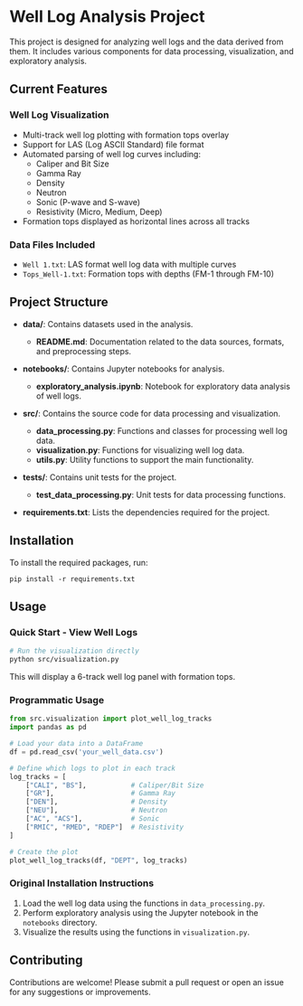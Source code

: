 # Well Log Analysis Project

This project is designed for analyzing well logs and the data derived from them. It includes various components for data processing, visualization, and exploratory analysis.

## Current Features

### Well Log Visualization
- Multi-track well log plotting with formation tops overlay
- Support for LAS (Log ASCII Standard) file format
- Automated parsing of well log curves including:
  - Caliper and Bit Size
  - Gamma Ray
  - Density  
  - Neutron
  - Sonic (P-wave and S-wave)
  - Resistivity (Micro, Medium, Deep)
- Formation tops displayed as horizontal lines across all tracks

### Data Files Included
- `Well 1.txt`: LAS format well log data with multiple curves
- `Tops_Well-1.txt`: Formation tops with depths (FM-1 through FM-10)

## Project Structure

- **data/**: Contains datasets used in the analysis.
  - **README.md**: Documentation related to the data sources, formats, and preprocessing steps.
  
- **notebooks/**: Contains Jupyter notebooks for analysis.
  - **exploratory_analysis.ipynb**: Notebook for exploratory data analysis of well logs.

- **src/**: Contains the source code for data processing and visualization.
  - **data_processing.py**: Functions and classes for processing well log data.
  - **visualization.py**: Functions for visualizing well log data.
  - **utils.py**: Utility functions to support the main functionality.

- **tests/**: Contains unit tests for the project.
  - **test_data_processing.py**: Unit tests for data processing functions.

- **requirements.txt**: Lists the dependencies required for the project.

## Installation

To install the required packages, run:

```
pip install -r requirements.txt
```

## Usage

### Quick Start - View Well Logs
```bash
# Run the visualization directly
python src/visualization.py
```

This will display a 6-track well log panel with formation tops.

### Programmatic Usage
```python
from src.visualization import plot_well_log_tracks
import pandas as pd

# Load your data into a DataFrame
df = pd.read_csv('your_well_data.csv')

# Define which logs to plot in each track
log_tracks = [
    ["CALI", "BS"],           # Caliper/Bit Size
    ["GR"],                   # Gamma Ray  
    ["DEN"],                  # Density
    ["NEU"],                  # Neutron
    ["AC", "ACS"],            # Sonic
    ["RMIC", "RMED", "RDEP"]  # Resistivity
]

# Create the plot
plot_well_log_tracks(df, "DEPT", log_tracks)
```

### Original Installation Instructions
1. Load the well log data using the functions in `data_processing.py`.
2. Perform exploratory analysis using the Jupyter notebook in the `notebooks` directory.
3. Visualize the results using the functions in `visualization.py`.

## Contributing

Contributions are welcome! Please submit a pull request or open an issue for any suggestions or improvements.